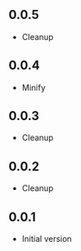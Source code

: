 ## 0.0.5

-   Cleanup

## 0.0.4

-   Minify

## 0.0.3

-   Cleanup

## 0.0.2

-   Cleanup

## 0.0.1

-   Initial version
